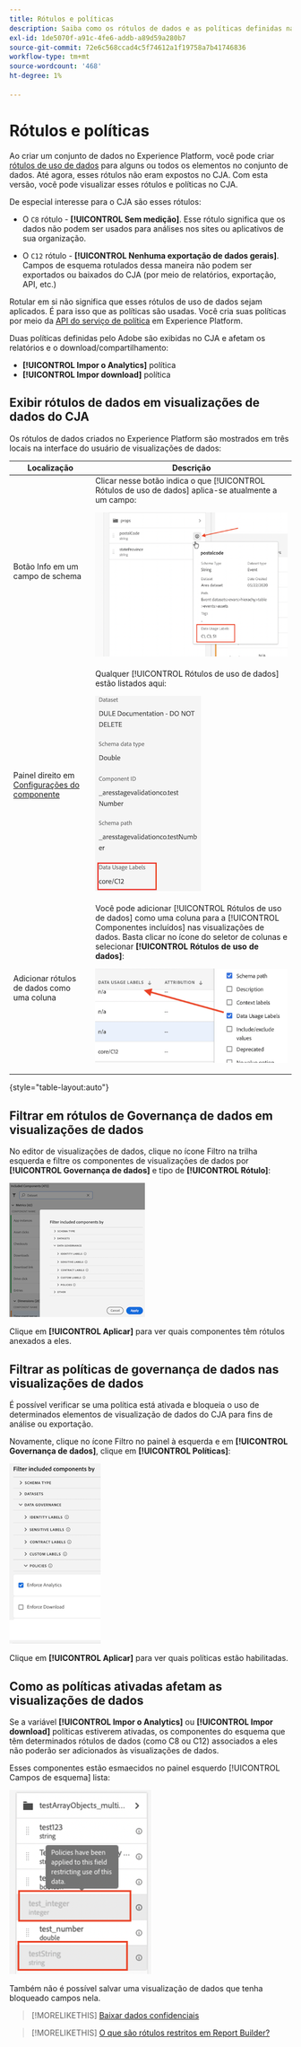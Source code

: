 ```yaml
---
title: Rótulos e políticas
description: Saiba como os rótulos de dados e as políticas definidas na AEP afetam as visualizações de dados e os relatórios no CJA.
exl-id: 1de5070f-a91c-4fe6-addb-a89d59a280b7
source-git-commit: 72e6c568ccad4c5f74612a1f19758a7b41746836
workflow-type: tm+mt
source-wordcount: '468'
ht-degree: 1%

---
```


# Rótulos e políticas

Ao criar um conjunto de dados no Experience Platform, você pode criar [rótulos de uso de dados](https://experienceleague.adobe.com/docs/experience-platform/data-governance/labels/reference.html?lang=en) para alguns ou todos os elementos no conjunto de dados. Até agora, esses rótulos não eram expostos no CJA. Com esta versão, você pode visualizar esses rótulos e políticas no CJA.

De especial interesse para o CJA são esses rótulos:

* O `C8` rótulo - **[!UICONTROL Sem medição]**. Esse rótulo significa que os dados não podem ser usados para análises nos sites ou aplicativos de sua organização.

* O `C12` rótulo - **[!UICONTROL Nenhuma exportação de dados gerais]**. Campos de esquema rotulados dessa maneira não podem ser exportados ou baixados do CJA (por meio de relatórios, exportação, API, etc.)

Rotular em si não significa que esses rótulos de uso de dados sejam aplicados. É para isso que as políticas são usadas. Você cria suas políticas por meio da [API do serviço de política](https://experienceleague.adobe.com/docs/experience-platform/data-governance/api/overview.html?lang=en) em Experience Platform.

Duas políticas definidas pelo Adobe são exibidas no CJA e afetam os relatórios e o download/compartilhamento:

* **[!UICONTROL Impor o Analytics]** política
* **[!UICONTROL Impor download]** política

## Exibir rótulos de dados em visualizações de dados do CJA

Os rótulos de dados criados no Experience Platform são mostrados em três locais na interface do usuário de visualizações de dados:

| Localização | Descrição |
| --- | --- |
| Botão Info em um campo de schema | Clicar nesse botão indica o que [!UICONTROL Rótulos de uso de dados] aplica-se atualmente a um campo:<p>![](assets/data-label-left.png) |
| Painel direito em [Configurações do componente](/help/data-views/component-settings/overview.md) | Qualquer [!UICONTROL Rótulos de uso de dados] estão listados aqui:<p>![](assets/data-label-right.png) |
| Adicionar rótulos de dados como uma coluna | Você pode adicionar [!UICONTROL Rótulos de uso de dados] como uma coluna para a [!UICONTROL Componentes incluídos] nas visualizações de dados. Basta clicar no ícone do seletor de colunas e selecionar **[!UICONTROL Rótulos de uso de dados]**:<p>![](assets/data-label-column.png) |

{style=&quot;table-layout:auto&quot;}

## Filtrar em rótulos de Governança de dados em visualizações de dados

No editor de visualizações de dados, clique no ícone Filtro na trilha esquerda e filtre os componentes de visualizações de dados por **[!UICONTROL Governança de dados]** e tipo de **[!UICONTROL Rótulo]**:

![](assets/filter-labels.png)

Clique em **[!UICONTROL Aplicar]** para ver quais componentes têm rótulos anexados a eles.

## Filtrar as políticas de governança de dados nas visualizações de dados

É possível verificar se uma política está ativada e bloqueia o uso de determinados elementos de visualização de dados do CJA para fins de análise ou exportação.

Novamente, clique no ícone Filtro no painel à esquerda e em **[!UICONTROL Governança de dados]**, clique em **[!UICONTROL Políticas]**:

![](assets/filter-policies.png)

Clique em **[!UICONTROL Aplicar]** para ver quais políticas estão habilitadas.

## Como as políticas ativadas afetam as visualizações de dados

Se a variável **[!UICONTROL Impor o Analytics]** ou **[!UICONTROL Impor download]** políticas estiverem ativadas, os componentes do esquema que têm determinados rótulos de dados (como C8 ou C12) associados a eles não poderão ser adicionados às visualizações de dados.

Esses componentes estão esmaecidos no painel esquerdo [!UICONTROL Campos de esquema] lista:

![](assets/component-greyed.png)

Também não é possível salvar uma visualização de dados que tenha bloqueado campos nela.

>[!MORELIKETHIS]
>[Baixar dados confidenciais](/help/analysis-workspace/curate-share/download-send.md)

>[!MORELIKETHIS]
>[O que são rótulos restritos em Report Builder?](https://experienceleague.adobe.com/docs/analytics-platform/using/cja-reportbuilder/restricted-labels.html?lang=en)

